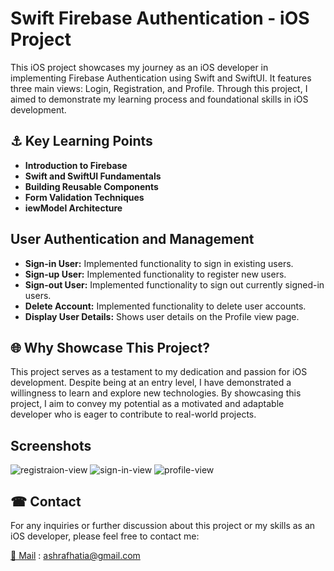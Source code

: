 
# Swift Firebase Authentication - iOS Project

This iOS project showcases my journey as an iOS developer in implementing Firebase Authentication using Swift and SwiftUI. It features three main views: Login, Registration, and Profile. Through this project, I aimed to demonstrate my learning process and foundational skills in iOS development.

## ⚓ Key Learning Points

- **Introduction to Firebase**
- **Swift and SwiftUI Fundamentals**
- **Building Reusable Components**
- **Form Validation Techniques**
- **iewModel Architecture**

## User Authentication and Management

- **Sign-in User:** Implemented functionality to sign in existing users.
- **Sign-up User:** Implemented functionality to register new users.
- **Sign-out User:** Implemented functionality to sign out currently signed-in users.
- **Delete Account:** Implemented functionality to delete user accounts.
- **Display User Details:** Shows user details on the Profile view page.

## 🌐 Why Showcase This Project?

This project serves as a testament to my dedication and passion for iOS development. Despite being at an entry level, I have demonstrated a willingness to learn and explore new technologies. By showcasing this project, I aim to convey my potential as a motivated and adaptable developer who is eager to contribute to real-world projects.

## Screenshots

![registraion-view](screenShots/registraion-view.png)
![sign-in-view](screenShots/sign-in-view.png)
![profile-view](screenShots/profile-view.png)

##  ☎ Contact

For any inquiries or further discussion about this project or my skills as an iOS developer, please feel free to contact me:

[📧 Mail](mailto:ashrafhatia@gmail.com ) : ashrafhatia@gmail.com 
